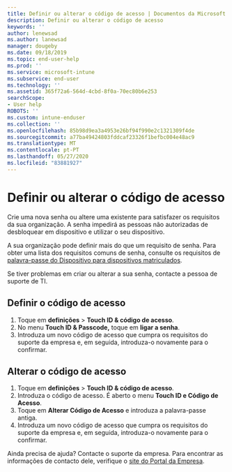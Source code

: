 ```yaml
---
title: Definir ou alterar o código de acesso | Documentos da Microsoft
description: Definir ou alterar o código de acesso
keywords: ''
author: lenewsad
ms.author: lanewsad
manager: dougeby
ms.date: 09/18/2019
ms.topic: end-user-help
ms.prod: ''
ms.service: microsoft-intune
ms.subservice: end-user
ms.technology: ''
ms.assetid: 365f72a6-564d-4cbd-8f0a-70ec80b6e253
searchScope:
- User help
ROBOTS: ''
ms.custom: intune-enduser
ms.collection: ''
ms.openlocfilehash: 85b98d9ea3a4953e26bf94f990e2c1321309f4de
ms.sourcegitcommit: a77ba49424803fddcaf23326f1befbc004e48ac9
ms.translationtype: MT
ms.contentlocale: pt-PT
ms.lasthandoff: 05/27/2020
ms.locfileid: "83881927"
---
```

# <a name="set-or-change-your-passcode"></a>Definir ou alterar o código de acesso

Crie uma nova senha ou altere uma existente para satisfazer os requisitos da sua organização. A senha impedirá as pessoas não autorizadas de desbloquear em dispositivo e utilizar o seu dispositivo. 

A sua organização pode definir mais do que um requisito de senha. Para obter uma lista dos requisitos comuns de senha, consulte os requisitos de [palavra-passe do Dispositivo para dispositivos matriculados](password-does-not-meet-it-administrator-requirements.md).  

Se tiver problemas em criar ou alterar a sua senha, contacte a pessoa de suporte de TI.  


## <a name="set-your-passcode"></a>Definir o código de acesso

1. Toque em **definições**  >  **Touch ID & código de acesso**.
2. No menu **Touch ID & Passcode,** toque em **ligar a senha**.
3. Introduza um novo código de acesso que cumpra os requisitos do suporte da empresa e, em seguida, introduza-o novamente para o confirmar.

## <a name="change-your-passcode"></a>Alterar o código de acesso

1. Toque em **definições**  >  **Touch ID & código de acesso**.
2. Introduza o código de acesso. É aberto o menu **Touch ID e Código de Acesso**.
2. Toque em **Alterar Código de Acesso** e introduza a palavra-passe antiga.
3. Introduza um novo código de acesso que cumpra os requisitos do suporte da empresa e, em seguida, introduza-o novamente para o confirmar.

Ainda precisa de ajuda? Contacte o suporte da empresa. Para encontrar as informações de contacto dele, verifique o [site do Portal da Empresa](https://go.microsoft.com/fwlink/?linkid=2010980).
